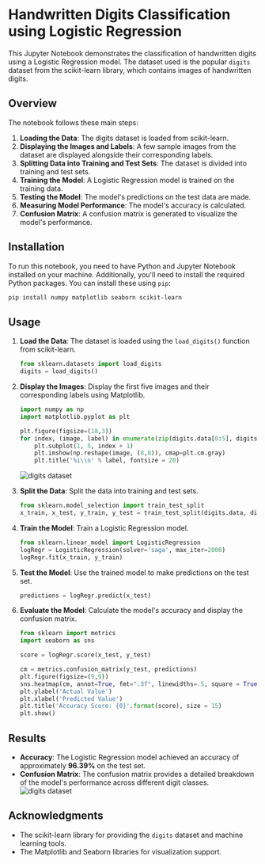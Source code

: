 
# Handwritten Digits Classification using Logistic Regression

This Jupyter Notebook demonstrates the classification of handwritten digits using a Logistic Regression model. The dataset used is the popular `digits` dataset from the scikit-learn library, which contains images of handwritten digits.

## Overview

The notebook follows these main steps:

1. **Loading the Data**: The digits dataset is loaded from scikit-learn.
2. **Displaying the Images and Labels**: A few sample images from the dataset are displayed alongside their corresponding labels.
3. **Splitting Data into Training and Test Sets**: The dataset is divided into training and test sets.
4. **Training the Model**: A Logistic Regression model is trained on the training data.
5. **Testing the Model**: The model's predictions on the test data are made.
6. **Measuring Model Performance**: The model's accuracy is calculated.
7. **Confusion Matrix**: A confusion matrix is generated to visualize the model's performance.

## Installation

To run this notebook, you need to have Python and Jupyter Notebook installed on your machine. Additionally, you'll need to install the required Python packages. You can install these using `pip`:

```bash
pip install numpy matplotlib seaborn scikit-learn
```

## Usage

1. **Load the Data**: The dataset is loaded using the `load_digits()` function from scikit-learn.

    ```python
    from sklearn.datasets import load_digits
    digits = load_digits()
    ```

2. **Display the Images**: Display the first five images and their corresponding labels using Matplotlib.

    ```python
    import numpy as np 
    import matplotlib.pyplot as plt

    plt.figure(figsize=(18,3))
    for index, (image, label) in enumerate(zip(digits.data[0:5], digits.target[0:5])):
        plt.subplot(1, 5, index + 1)
        plt.imshow(np.reshape(image, (8,8)), cmap=plt.cm.gray)
        plt.title('%i\\n' % label, fontsize = 20)
    ```
    ![digits dataset](pynbs\hwdlr-1.png)

3. **Split the Data**: Split the data into training and test sets.

    ```python
    from sklearn.model_selection import train_test_split
    x_train, x_test, y_train, y_test = train_test_split(digits.data, digits.target, test_size=0.2, random_state=0)
    ```

4. **Train the Model**: Train a Logistic Regression model.

    ```python
    from sklearn.linear_model import LogisticRegression
    logRegr = LogisticRegression(solver='saga', max_iter=2000)
    logRegr.fit(x_train, y_train)
    ```

5. **Test the Model**: Use the trained model to make predictions on the test set.

    ```python
    predictions = logRegr.predict(x_test)
    ```

6. **Evaluate the Model**: Calculate the model's accuracy and display the confusion matrix.

    ```python
    from sklearn import metrics
    import seaborn as sns

    score = logRegr.score(x_test, y_test)

    cm = metrics.confusion_matrix(y_test, predictions)
    plt.figure(figsize=(9,9))
    sns.heatmap(cm, annot=True, fmt=".3f", linewidths=.5, square = True, cmap = 'Pastel1')
    plt.ylabel('Actual Value')
    plt.xlabel('Predicted Value')
    plt.title('Accuracy Score: {0}'.format(score), size = 15)
    plt.show()
    ```

## Results

- **Accuracy**: The Logistic Regression model achieved an accuracy of approximately **96.39%** on the test set.
- **Confusion Matrix**: The confusion matrix provides a detailed breakdown of the model's performance across different digit classes.
    ![digits dataset](pynbs\hwdlr-2.png)

## Acknowledgments

- The scikit-learn library for providing the `digits` dataset and machine learning tools.
- The Matplotlib and Seaborn libraries for visualization support.

